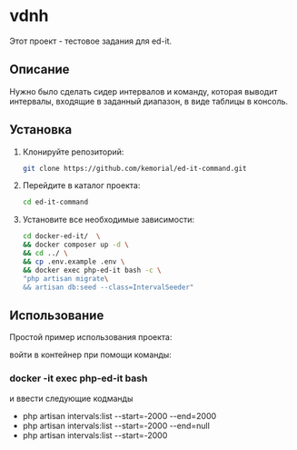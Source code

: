 # vdnh

Этот проект - тестовое задания для ed-it.

## Описание

Нужно было сделать сидер интервалов и команду, которая выводит интервалы, входящие в заданный диапазон, в виде таблицы в консоль.

## Установка

1. Клонируйте репозиторий:
    ```bash
    git clone https://github.com/kemorial/ed-it-command.git
    ```

2. Перейдите в каталог проекта:
    ```bash
    cd ed-it-command
    ```

3. Установите все необходимые зависимости:
    ```bash
    cd docker-ed-it/  \
    && docker composer up -d \ 
    && cd ../ \
    && cp .env.example .env \
    && docker exec php-ed-it bash -c \
    "php artisan migrate\
    && artisan db:seed --class=IntervalSeeder"
    ```
## Использование

Простой пример использования проекта:

войти в контейнер при помощи команды:
### docker -it exec php-ed-it bash
и ввести следующие кодманды

 - php artisan intervals:list --start=-2000 --end=2000
 - php artisan intervals:list --start=-2000 --end=null
 - php artisan intervals:list --start=-2000
